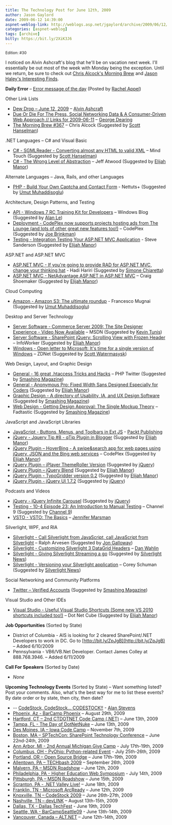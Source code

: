 ```yaml
---
title: The Technology Post for June 12th, 2009
author: Jason Gaylord
date: 2009-06-12 14:39:00
aspnet-weblog-link: http://weblogs.asp.net/jgaylord/archive/2009/06/12/the-technology-post-for-june-12th-2009.aspx
categories: [aspnet-weblog]
tags: [archive]
bitly: https://bit.ly/2XiK3J6
---
```


<small>Edition: #30</small>

I noticed on Alvin Ashcraft's blog that he'll be on vacation next week. I'll essentially be out most of the week with Monday being the exception. Until we return, be sure to check out [Chris Alcock's Morning Brew](http://blog.cwa.me.uk/tags/morning-brew/) and [Jason Haley's Interesting Finds](http://jasonhaley.com/blog/).

**Daily Error** – [Error message of the day](http://twitpic.com/73zxg) (Posted by [Rachel Appel](http://twitter.com/RachelAppel))

Other Link Lists

- [Dew Drop – June 12, 2009](http://www.alvinashcraft.com/2009/06/12/dew-drop-june-12-2009/) – [Alvin Ashcraft](http://twitter.com/alvinashcraft)
- [Due Or Die For The Press, Social Networking Data & A Consumer-Driven Web Approach // Links for 2009-06-11](http://www.wowfeed.com/2009/06/12/links-for-2009-06-11/) – [George Dearing](http://twitter.com/GeorgeDearing)
- [The Morning Brew #367](http://blog.cwa.me.uk/2009/06/12/the-morning-brew-367/) – Chris Alcock (Suggested by [Scott Hanselman](http://twitter.com/shanselman))

.NET Languages – C# and Visual Basic

- [C# - SGMLReader - Converting almost any HTML to valid XML](http://developer.mindtouch.com/SgmlReader) – Mind Touch (Suggested by [Scott Hanselman](http://twitter.com/shanselman))
- [C# - The Wrong Level of Abstraction](http://www.codinghorror.com/blog/archives/001275.html) – Jeff Atwood (Suggested by [Elijah Manor](http://twitter.com/elijahmanor))

Alternate Languages – Java, Rails, and other Languages

- [PHP - Build Your Own Captcha and Contact Form](http://net.tutsplus.com/tutorials/php/build-your-own-captcha-and-contact-form/) - Nettuts+ (Suggested by [Umut Muhaddisoglu](http://twitter.com/umutm))

Architecture, Design Patterns, and Testing

- [API - Windows 7 RC Training Kit for Developers](http://windowsteamblog.com/blogs/developers/archive/2009/06/12/windows-7-rc-training-kit-for-developers.aspx) – Windows Blog (Suggested by [Alan Le](http://twitter.com/a7an))
- [Deployment - CodePlex now supports projects hosting ads from The Lounge (and lots of other great new features too!)](http://blogs.msdn.com/codeplex/archive/2009/06/11/codeplex-now-supports-projects-hosting-ads-from-the-lounge-and-lots-of-other-great-new-features-too.aspx) – CodePlex (Suggested by [Joe Brinkman](http://twitter.com/jbrinkman))
- [Testing - Integration Testing Your ASP.NET MVC Application](http://blog.codeville.net/2009/06/11/integration-testing-your-aspnet-mvc-application/) - Steve Sanderson (Suggested by [Elijah Manor](http://twitter.com/elijahmanor))

ASP.NET and ASP.NET MVC

- [ASP.NET MVC - If you're going to provide RAD for ASP.NET MVC, change your thinking hat](http://www.hadihariri.com/blogengine/post/2009/06/11/If-youe28099re-going-to-provide-RAD-for-ASPNET-MVC-change-your-thinking-hat.aspx) - Hadi Hariri (Suggested by [Simone Chiaretta](http://twitter.com/simonech))
- [ASP.NET MVC - NetAdvantage ASP.NET in ASP.NET MVC](http://blogs.infragistics.com/blogs/craig_shoemaker/archive/2009/06/11/netadvantage-asp-net-in-asp-net-mvc.aspx) – Craig Shoemaker (Suggested by [Elijah Manor](http://twitter.com/elijahmanor))

Cloud Computing

- [Amazon - Amazon S3: The ultimate roundup](http://blogof.francescomugnai.com/2009/06/amazon-s3-the-ultimate-roundup/) - Francesco Mugnai (Suggested by [Umut Muhaddisoglu](http://twitter.com/umutm))

Desktop and Server Technology

- [Server Software - Commerce Server 2009: The Site Designer Experience - Video Now Available](http://blogs.msdn.com/commerce/archive/2009/06/12/commerce-server-2009-the-site-designer-experience-video-now-available.aspx) – MSDN (Suggested by [Kevin Tunis](http://twitter.com/Tunis))
- [Server Software - SharePoint jQuery: Scrolling View with Frozen Header](http://kjellsj.blogspot.com/2009/06/sharepoint-jquery-scrolling-view-with.html) – InfoWorker (Suggested by [Elijah Manor](http://twitter.com/elijahmanor))
- [Windows - Open letter to Microsoft: It's time for a single version of Windows](http://blogs.zdnet.com/BTL/?p=19633) – ZDNet (Suggested by [Scott Watermasysk](http://twitter.com/scottw))

Web Design, Layout, and Graphic Design

- [General - 16 great .htaccess Tricks and Hacks](http://rafeekphp.wordpress.com/2009/06/06/16-great-htaccess-tricks-and-hacks/) – PHP Twitter (Suggested by [Smashing Magazine](http://twitter.com/smashingmag))
- [General - Anonymous Pro: Fixed Width Sans Designed Especially for Coders](http://www.ms-studio.com/FontSales/anonymouspro.html) (Suggested by [Elijah Manor](http://twitter.com/elijahmanor))
- [Graphic Design - A directory of Usability, IA, and UX Design Software](http://www.iaapps.com/) (Suggested by [Smashing Magazine](http://twitter.com/smashingmag))
- [Web Design - Getting Design Approval: The Single Mockup Theory](http://fadtastic.net/2008/05/26/getting-design-approval-the-single-mockup-theory/) – Fadtastic (Suggested by [Smashing Magazine](http://twitter.com/smashingmag))

JavaScript and JavaScript Libraries

- [JavaScript - Buttons, Menus, and Toolbars in Ext JS](http://www.packtpub.com/article/buttons-menus-toolbars-in-ext-js) - [Packt Publishing](http://twitter.com/packtpub)
- [jQuery - Jquery Tip #8 - qTip Plugin in Blogger](http://gwdeveloper.blogspot.com/2009/06/jquery-tip-8-simpletip-plugin-in.html) (Suggested by [Elijah Manor](http://twitter.com/elijahmanor))
- [jQuery Plugin – HoverBing - A swipe&search app for web pages using jQuery, JSON and the Bing web services](http://hoverbing.codeplex.com/) – CodePlex (Suggested by [Elijah Manor](http://twitter.com/elijahmanor))
- [jQuery Plugin – jPlayer ThemeRoller Version](http://www.happyworm.com/jquery/jplayer/0.2.2/demo-07.htm) (Suggested by [jQuery](http://twitter.com/jquery))
- [jQuery Plugin – jQuery Blend](http://colorpowered.com/blend/) (Suggested by [Elijah Manor](http://twitter.com/elijahmanor))
- [jQuery Plugin - TypoGridder version 0.2](http://milianw.de/projects/typogridder/) (Suggested by [Elijah Manor](http://twitter.com/elijahmanor))
- [jQuery Plugin - jQuery UI 1.7.2](http://blog.jqueryui.com/2009/06/jquery-ui-172/) (Suggested by [jQuery](http://twitter.com/jquery))

Podcasts and Videos

- [jQuery - jQuery Infinite Carousel](http://jqueryfordesigners.com/jquery-infinite-carousel/) (Suggested by [jQuery](http://twitter.com/jquery))
- [Testing - 10-4 Episode 23: An Introduction to Manual Testing](http://channel9.msdn.com/shows/10-4/10-4-Episode-23-An-Introduction-to-Manual-Testing/) – Channel 9 (Suggested by [Channel 9](http://twitter.com/ch9))
- [VSTO - VSTO: The Basics](http://channel9.msdn.com/posts/jennmar/VSTO-The-Basics/) – [Jennifer Marsman](http://twitter.com/jennifermarsman)

Silverlight, WPF, and RIA

- [Silverlight - Call Silverlight from JavaScript, call JavaScript from Silverlight](http://blogs.vertigo.com/personal/ralph/Blog/archive/2008/05/15/call-silverlight-from-javascript-call-javascript-from-silverlight.aspx) – Ralph Arvesen (Suggested by [Jon Galloway](http://twitter.com/jongalloway))
- [Silverlight - Customizing Silverlight 3 DataGrid Headers](http://weblogs.asp.net/dwahlin/archive/2009/06/11/customizing-silverlight-3-datagrid-headers.aspx) – [Dan Wahlin](http://twitter.com/DanWahlin)
- [Silverlight - Giving Silverlight Streaming a go](http://andrewmyhre.wordpress.com/2009/06/10/giving-silverlight-streaming-a-go/) (Suggested by [Silverlight News](http://twitter.com/SilverlightNews))
- [Silverlight - Versioning your Silverlight application](http://www.85turns.com/2009/06/11/versioning-your-silverlight-application/) – Corey Schuman (Suggested by [Silverlight News](http://twitter.com/SilverlightNews))

Social Networking and Community Platforms

- [Twitter – Verified Accounts](http://twitter.com/help/verified) (Suggested by [Smashing Magazine](http://twitter.com/smashingmag))

Visual Studio and Other IDEs

- [Visual Studio - Useful Visual Studio Shortcuts (Some new VS 2010 shortcuts included too!)](http://www.dotnetcube.com/post/Useful-Visual-Studio-Shortcuts-(Some-new-VS-2010-shortcuts-included-too!).aspx) – Dot Net Cube (Suggested by [Elijah Manor](http://twitter.com/elijahmanor))

**Job Opportunities** (Sorted by State)

- District of Columbia - AIS is looking for 2 cleared SharePoint/.NET Developers to work in DC. Go to [http://bit.ly/ZpJgB](http://bit.ly/ZpJgB) – Added 6/10/2009
- Pennsylvania - VB6/VB.Net Developer. Contact James Colley at 888.768.3946. – Added 6/11/2009

**Call For Speakers** (Sorted by Date)

- _None_

**Upcoming Technology Events** (Sorted by State) – Want something listed? Post your comments. Also, what's the best way for me to list these events? By date order or by state, then city, then date?

- \-- [CodeStock, CodeStock… CODESTOCK!!](http://netcave.org/CodeStockCodeStockhellipCODESTOCK.aspx) - [Alan Stevens](http://twitter.com/alanstevens)
- [Phoenix, Az - BarCamp Phoenix](http://barcamp.org/BarCampPhoenix) – August 29th, 2009
- [Hartford, CT – 2nd CTDOTNET Code Camp (.NET)](http://ctdotnet.org/codecamp2.aspx) – June 13th, 2009
- [Tampa, FL - The Day of DotNetNuke](http://dayofdnn.com/) – June 13th, 2009
- [Des Moines, IA – Iowa Code Camp](http://iowacodecamp.com/default.aspx) – November 7th, 2009
- [Boston, MA – SPTechCon: SharePoint Technology Conference](http://www.sptechcon.com/) – June 22nd-24th, 2009
- [Ann Arbor, MI - 2nd Annual Michigan Give Camp](http://michigangivecamp.eventbrite.com/) - July 17th-19th, 2009
- [Columbus, OH - PyOhio: Python-related Event](http://www.developerfusion.com/event/13421/pyohio/) - July 25th-26th, 2009
- [Portland, OR – Open Source Bridge](http://www.developerfusion.com/event/12569/open-source-bridge/) – June 17th-19th, 2009
- [Allentown, PA – TECHbash 2009](http://techbash.com/) – September 26th, 2009
- [Malvern, PA – MSDN Roadshow](http://msevents.microsoft.com/CUI/EventDetail.aspx?EventID=1032415130&Culture=en-US) – June 12th, 2009
- [Philadelphia, PA - Higher Education Web Symposium](http://www.developerfusion.com/event/11332/higher-education-web-symposium/) - July 14th, 2009
- [Pittsburgh, PA – MSDN Roadshow](http://msevents.microsoft.com/CUI/EventDetail.aspx?EventID=1032415478&Culture=en-US) – June 15th, 2009
- [Scranton, PA - .NET Valley Live!](http://dotnetvalley.com/events/eventdetails.aspx?eventid=72) – June 18th, 2009
- [Franklin, TN - Microsoft ArcReady](http://www.developerfusion.com/event/12322/microsoft-arcready/) – June 12th, 2009
- [Knoxville, TN – CodeStock 2009](http://www.codestock.org/) – June 26th-27th, 2009
- [Nashville, TN – devLINK](http://devlink.net/) – August 13th-15th, 2009
- [Dallas, TX - Dallas TechFest](http://www.developerfusion.com/event/12258/dallas-techfest/) - June 19th, 2009
- [Seattle, WA - BarCampSeattle09](http://barcampseattle-09.pathable.com/) - June 13th-14th, 2009
- [Vancouver, Canada – ALT.NET](http://www.altnetconfcanada.com/home/index.castle) – June 12th-14th, 2009